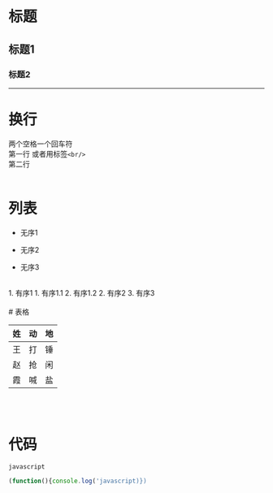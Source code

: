 # 标题
## 标题1
### 标题2
---

# 换行  
两个空格一个回车符  
第一行 或者用标签`<br/>`<br/>
第二行
<br/>
<br/>
# 列表
+ 无序1
- 无序2
* 无序3
<br/>
1. 有序1
   1. 有序1.1
   2. 有序1.2
2. 有序2
3. 有序3

<br/>
<br/>
# 表格

姓|动|地
--|--|--
王|打|锤
赵|抢|闲
霞|喊|盐

<br/>
<br/>

# 代码
`javascript`
```javascript
(function(){console.log('javascript)})
```
